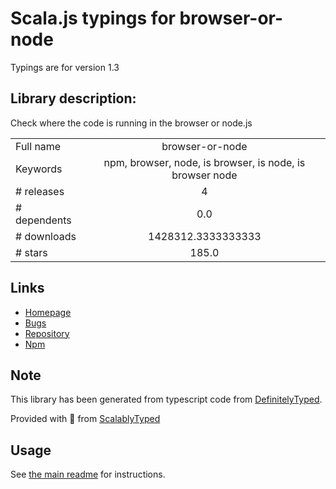 
# Scala.js typings for browser-or-node

Typings are for version 1.3

## Library description:
Check where the code is running in the browser or node.js

|                    |                 |
| ------------------ | :-------------: |
| Full name          | browser-or-node |
| Keywords           | npm, browser, node, is browser, is node, is browser node |
| # releases         | 4 |
| # dependents       | 0.0 |
| # downloads        | 1428312.3333333333 |
| # stars            | 185.0 |

## Links
- [Homepage](https://github.com/flexdinesh/browser-or-node#readme)
- [Bugs](https://github.com/flexdinesh/browser-or-node/issues)
- [Repository](https://github.com/flexdinesh/browser-or-node)
- [Npm](https://www.npmjs.com/package/browser-or-node)
    


## Note
This library has been generated from typescript code from [DefinitelyTyped](https://definitelytyped.org).

Provided with :purple_heart: from [ScalablyTyped](https://github.com/oyvindberg/ScalablyTyped)

## Usage
See [the main readme](../../readme.md) for instructions.


